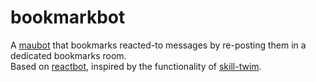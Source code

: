 # bookmarkbot
A [maubot](https://github.com/maubot/maubot) that bookmarks reacted-to messages by re-posting them in a dedicated bookmarks room.  
Based on [reactbot](https://github.com/maubot/reactbot), inspired by the functionality of [skill-twim](https://github.com/Cadair/skill-twim).
